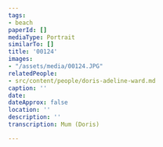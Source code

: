 ```yaml
---
tags:
- beach
paperId: []
mediaType: Portrait
similarTo: []
title: '00124'
images:
- "/assets/media/00124.JPG"
relatedPeople:
- src/content/people/doris-adeline-ward.md
caption: ''
date: 
dateApprox: false
location: ''
description: ''
transcription: Mum (Doris)

---
```

